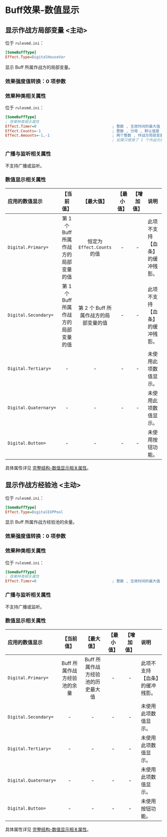 # Buff效果-数值显示

## 显示作战方局部变量 <主动>

位于 `rulesmd.ini`：

```ini
[SomeBuffType]
Effect.Type=DigitalHouseVar
```

显示 Buff 所属作战方的局部变量。

### 效果强度值转换：0 项参数

### 效果种类相关属性

位于 `rulesmd.ini`：

```ini
[SomeBuffType]
; 效果种类相关属性
Effect.Timer=0                                  ; 整数 , 生效时间的最大值 , 超过时间限制会立刻进入结束状态 , 0 = 无限 , 小于 0 按 0 算 , 默认值是 0 , 单位 : 帧
Effect.Counts=-1                                ; 整数 , 分母 , 默认值是 -1
Effect.Amounts=-1,-1                            ; 两个整数 , 作战方局部变量的索引值 , 默认值是 -1
                                                ; 如果只使用了 1 个作战方局部变量 , 那么可以只写 1 个整数
```

### 广播与监听相关属性

不支持广播或监听。

### 数值显示相关属性

|应用的数值显示|【当前值】|【最大值】|【最小值】|【增加值】|说明|
|:-|:-:|:-:|:-:|:-:|:-|
|`Digital.Primary=`|第 1 个 Buff 所属作战方的局部变量的值|恒定为 `Effect.Counts` 的值|-|-|此项不支持【血条】的缓冲残影。|
|`Digital.Secondary=`|第 1 个 Buff 所属作战方的局部变量的值|第 2 个 Buff 所属作战方的局部变量的值|-|-|此项不支持【血条】的缓冲残影。|
|`Digital.Tertiary=`|-|-|-|-|未使用此项数值显示。|
|`Digital.Quaternary=`|-|-|-|-|未使用此项数值显示。|
|`Digital.Button=`|-|-|-|-|未使用按钮功能。|

具体属性详见 [完整结构-数值显示相关属性](/Buff/类型-Buff.md#完整结构)。



## 显示作战方经验池 <主动>

位于 `rulesmd.ini`：

```ini
[SomeBuffType]
Effect.Type=DigitalEXPPool
```

显示 Buff 所属作战方经验池的余量。

### 效果强度值转换：0 项参数

### 效果种类相关属性

位于 `rulesmd.ini`：

```ini
[SomeBuffType]
; 效果种类相关属性
Effect.Timer=0                                  ; 整数 , 生效时间的最大值 , 超过时间限制会立刻进入结束状态 , 0 = 无限 , 小于 0 按 0 算 , 默认值是 0 , 单位 : 帧
```

### 广播与监听相关属性

不支持广播或监听。

### 数值显示相关属性

|应用的数值显示|【当前值】|【最大值】|【最小值】|【增加值】|说明|
|:-|:-:|:-:|:-:|:-:|:-|
|`Digital.Primary=`|Buff 所属作战方经验池的余量|Buff 所属作战方经验池的历史最大值|-|-|此项不支持【血条】的缓冲残影。|
|`Digital.Secondary=`|-|-|-|-|未使用此项数值显示。|
|`Digital.Tertiary=`|-|-|-|-|未使用此项数值显示。|
|`Digital.Quaternary=`|-|-|-|-|未使用此项数值显示。|
|`Digital.Button=`|-|-|-|-|未使用按钮功能。|

具体属性详见 [完整结构-数值显示相关属性](/Buff/类型-Buff.md#完整结构)。